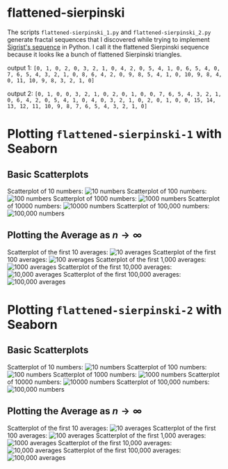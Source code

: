 # flattened-sierpinski
The scripts `flattened-sierpinski_1.py` and `flattened-sierpinski_2.py` generate fractal sequences that I discovered while trying to implement [Sigrist's sequence](https://www.youtube.com/watch?v=j0o-pMIR8uk) in Python. I call it the flattened Sierpinski sequence because it looks lke a bunch of flattened Sierpinski triangles. 

output 1: `[0, 1, 0, 2, 0, 3, 2, 1, 0, 4, 2, 0, 5, 4, 1, 0, 6, 5, 4, 0, 7, 6, 5, 4, 3, 2, 1, 0, 8, 6, 4, 2, 0, 9, 8, 5, 4, 1, 0, 10, 9, 8, 4, 0, 11, 10, 9, 8, 3, 2, 1, 0]`

output 2: `[0, 1, 0, 0, 3, 2, 1, 0, 2, 0, 1, 0, 0, 7, 6, 5, 4, 3, 2, 1, 0, 6, 4, 2, 0, 5, 4, 1, 0, 4, 0, 3, 2, 1, 0, 2, 0, 1, 0, 0, 15, 14, 13, 12, 11, 10, 9, 8, 7, 6, 5, 4, 3, 2, 1, 0]`

# Plotting `flattened-sierpinski-1` with Seaborn
## Basic Scatterplots
Scatterplot of 10 numbers:
![10 numbers](images/10.png)
Scatterplot of 100 numbers:
![100 numbers](images/100.png)
Scatterplot of 1000 numbers:
![1000 numbers](images/1000.png)
Scatterplot of 10000 numbers:
![10000 numbers](images/10000.png)
Scatterplot of 100,000 numbers:
![100,000 numbers](images/100000.png)

## Plotting the Average as $n \to \infty$
Scatterplot of the first 10 averages:
![10 averages](images/average_10.png)
Scatterplot of the first 100 averages:
![100 averages](images/average_100.png)
Scatterplot of the first 1,000 averages:
![1000 averages](images/average_1000.png)
Scatterplot of the first 10,000 averages:
![10,000 averages](images/average_10000.png)
Scatterplot of the first 100,000 averages:
![100,000 averages](images/average_100000.png)

# Plotting `flattened-sierpinski-2` with Seaborn
## Basic Scatterplots
Scatterplot of 10 numbers:
![10 numbers](images/10_2.png)
Scatterplot of 100 numbers:
![100 numbers](images/100_2.png)
Scatterplot of 1000 numbers:
![1000 numbers](images/1000_2.png)
Scatterplot of 10000 numbers:
![10000 numbers](images/10000_2.png)
Scatterplot of 100,000 numbers:
![100,000 numbers](images/100000_2.png)

## Plotting the Average as $n \to \infty$
Scatterplot of the first 10 averages:
![10 averages](images/average_10_2.png)
Scatterplot of the first 100 averages:
![100 averages](images/average_100_2.png)
Scatterplot of the first 1,000 averages:
![1000 averages](images/average_1000_2.png)
Scatterplot of the first 10,000 averages:
![10,000 averages](images/average_10000_2.png)
Scatterplot of the first 100,000 averages:
![100,000 averages](images/average_100000_2.png)